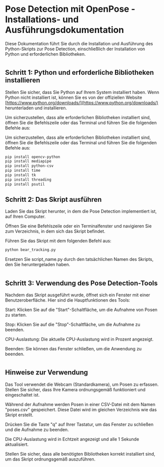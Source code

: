 # Pose Detection mit OpenPose - Installations- und Ausführungsdokumentation

Diese Dokumentation führt Sie durch die Installation und Ausführung des Python-Skripts zur Pose Detection, einschließlich der Installation von Python und erforderlichen Bibliotheken.
#
## Schritt 1: Python und erforderliche Bibliotheken installieren

Stellen Sie sicher, dass Sie Python auf Ihrem System installiert haben. Wenn Python nicht installiert ist, können Sie es von der offiziellen Website [https://www.python.org/downloads/](https://www.python.org/downloads/) herunterladen und installieren.

Um sicherzustellen, dass alle erforderlichen Bibliotheken installiert sind, öffnen Sie die Befehlszeile oder das Terminal und führen Sie die folgenden Befehle aus:

Um sicherzustellen, dass alle erforderlichen Bibliotheken installiert sind, öffnen Sie die Befehlszeile oder das Terminal und führen Sie die folgenden Befehle aus:

```bash
pip install opencv-python
pip install mediapipe
pip install python-csv
pip install time
pip install tk
pip install threading
pip install psutil
```

## Schritt 2: Das Skript ausführen
Laden Sie das Skript herunter, in dem die Pose Detection implementiert ist, auf Ihren Computer.

Öffnen Sie eine Befehlszeile oder ein Terminalfenster und navigieren Sie zum Verzeichnis, in dem sich das Skript befindet.

Führen Sie das Skript mit dem folgenden Befehl aus:
```bash
python bear_tracking.py
```

Ersetzen Sie script_name.py durch den tatsächlichen Namen des Skripts, den Sie heruntergeladen haben.

#

## Schritt 3: Verwendung des Pose Detection-Tools
Nachdem das Skript ausgeführt wurde, öffnet sich ein Fenster mit einer Benutzeroberfläche. Hier sind die Hauptfunktionen des Tools:

Start: Klicken Sie auf die "Start"-Schaltfläche, um die Aufnahme von Posen zu starten.

Stop: Klicken Sie auf die "Stop"-Schaltfläche, um die Aufnahme zu beenden.

CPU-Auslastung: Die aktuelle CPU-Auslastung wird in Prozent angezeigt.

Beenden: Sie können das Fenster schließen, um die Anwendung zu beenden.
#
## Hinweise zur Verwendung
Das Tool verwendet die Webcam (Standardkamera), um Posen zu erfassen. Stellen Sie sicher, dass Ihre Kamera ordnungsgemäß funktioniert und eingeschaltet ist.

Während der Aufnahme werden Posen in einer CSV-Datei mit dem Namen "poses.csv" gespeichert. Diese Datei wird im gleichen Verzeichnis wie das Skript erstellt.

Drücken Sie die Taste "q" auf Ihrer Tastatur, um das Fenster zu schließen und die Aufnahme zu beenden.

Die CPU-Auslastung wird in Echtzeit angezeigt und alle 1 Sekunde aktualisiert.

Stellen Sie sicher, dass alle benötigten Bibliotheken korrekt installiert sind, um das Skript ordnungsgemäß auszuführen.
